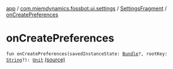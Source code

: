 [app](../../index.md) / [com.miemdynamics.fossbot.ui.settings](../index.md) / [SettingsFragment](index.md) / [onCreatePreferences](./on-create-preferences.md)

# onCreatePreferences

`fun onCreatePreferences(savedInstanceState: `[`Bundle`](https://developer.android.com/reference/android/os/Bundle.html)`?, rootKey: `[`String`](https://kotlinlang.org/api/latest/jvm/stdlib/kotlin/-string/index.html)`?): `[`Unit`](https://kotlinlang.org/api/latest/jvm/stdlib/kotlin/-unit/index.html) [(source)](https://github.com/binyot/fossbot/tree/master/app/src/main/java/com/miemdynamics/fossbot/ui/settings/SettingsFragment.kt#L21)